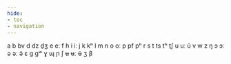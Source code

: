 ```yaml
---
hide:
- toc
- navigation
---
```

a
b
bv
d
dz
d̠ʒ
e
eː
f
h
i
iː
j
k
kʰ
l
m
n
o
oː
p
pf
pʰ
r
s
t
ts
tʰ
t̠ʃ
u
uː
ũ
v
w
z
ŋ
ɔ
ɔː
ə
əː
ə̃
ɛ
ɡ
ɡʷ
ɣ
ɰ
ɲ
ʃ
ʉ
ʉː
ʉ̃
ʒ
β
